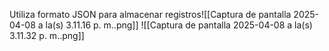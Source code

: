 Utiliza formato JSON para almacenar registros![[Captura de pantalla 2025-04-08 a la(s) 3.11.16 p. m..png]]
![[Captura de pantalla 2025-04-08 a la(s) 3.11.32 p. m..png]]